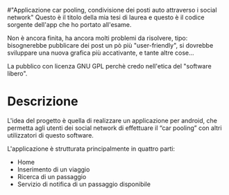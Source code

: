 #"Applicazione car pooling, condivisione dei posti auto attraverso i social network" 
Questo è il titolo della mia tesi di laurea e questo è il codice sorgente dell'app che ho portato all'esame.

Non è ancora finita, ha ancora molti problemi da risolvere, tipo: bisognerebbe pubblicare dei post un pò più "user-friendly", si dovrebbe sviluppare una nuova grafica più accativante, e tante altre cose...

La pubblico con licenza GNU GPL perchè credo nell'etica del "software libero".


# Descrizione
L'idea del progetto è quella di realizzare un applicazione per android, che permetta
agli utenti dei social network di effettuare il “car pooling” con altri utilizzatori di
questo software.

L'applicazione è strutturata principalmente in quattro parti:
* Home
* Inserimento di un viaggio
* Ricerca di un passaggio
* Servizio di notifica di un passaggio disponibile



